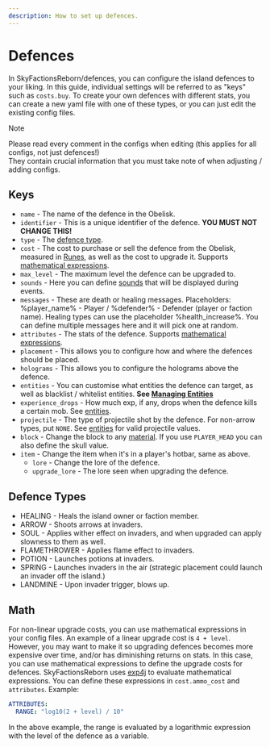 ```yaml
---
description: How to set up defences.
---
```


# Defences

In SkyFactionsReborn/defences, you can configure the island defences to your liking. In this guide, individual settings will be referred to as "keys" such as `costs.buy`. To create your own defences with different stats, you can create a new yaml file with one of these types, or you can just edit the existing config files.

>[!NOTE]
>Please read every comment in the configs when editing (this applies for all configs, not just defences!)\
>They contain crucial information that you must take note of when adjusting / adding configs.

## Keys

* `name` - The name of the defence in the Obelisk.
* `identifier` - This is a unique identifier of the defence. **YOU MUST NOT CHANGE THIS!**
* `type` - The [defence type](defences.md#defence-types).
* `cost` - The cost to purchase or sell the defence from the Obelisk, measured in [Runes](runes.md), as well as the cost to upgrade it. Supports [mathematical expressions](defences.md#math).
* `max_level` - The maximum level the defence can be upgraded to.
* `sounds` - Here you can define [sounds](https://hub.spigotmc.org/javadocs/spigot/org/bukkit/Sound.html) that will be displayed during events.
* `messages` - These are death or healing messages. Placeholders: %player\_name% - Player / %defender% - Defender (player or faction name). Healing types can use the placeholder %health\_increase%. You can define multiple messages here and it will pick one at random.
* `attributes` - The stats of the defence. Supports [mathematical expressions](defences.md#math).
* `placement` - This allows you to configure how and where the defences should be placed.
* `holograms` - This allows you to configure the holograms above the defence.
* `entities` - You can customise what entities the defence can target, as well as blacklist / whitelist entities. **See [Managing Entities](managing_entities.md)**
* `experience_drops` - How much exp, if any, drops when the defence kills a certain mob. See [entities](https://hub.spigotmc.org/javadocs/bukkit/org/bukkit/entity/EntityType.html).
* `projectile` - The type of projectile shot by the defence. For non-arrow types, put `NONE`. See [entities](https://hub.spigotmc.org/javadocs/bukkit/org/bukkit/entity/EntityType.html) for valid projectile values.
* `block` - Change the block to any [material](https://hub.spigotmc.org/javadocs/spigot/org/bukkit/Material.html#enum-constant-summary). If you use `PLAYER_HEAD` you can also define the skull value.
* `item` - Change the item when it's in a player's hotbar, same as above.
  * `lore` - Change the lore of the defence.
  * `upgrade_lore` - The lore seen when upgrading the defence.

## Defence Types

* HEALING - Heals the island owner or faction member.
* ARROW - Shoots arrows at invaders.
* SOUL - Applies wither effect on invaders, and when upgraded can apply slowness to them as well.
* FLAMETHROWER - Applies flame effect to invaders.
* POTION - Launches potions at invaders.
* SPRING - Launches invaders in the air (strategic placement could launch an invader off the island.)
* LANDMINE - Upon invader trigger, blows up.

## Math

For non-linear upgrade costs, you can use mathematical expressions in your config files. An example of a linear upgrade cost is `4 + level`. However, you may want to make it so upgrading defences becomes more expensive over time, and/or has diminishing returns on stats. In this case, you can use mathematical expressions to define the upgrade costs for defences. SkyFactionsReborn uses [exp4j](https://www.objecthunter.net/exp4j/) to evaluate mathematical expressions. You can define these expressions in `cost.ammo_cost` and `attributes`. Example:

```yaml
ATTRIBUTES:
  RANGE: "log10(2 + level) / 10"
```

In the above example, the range is evaluated by a logarithmic expression with the level of the defence as a variable.